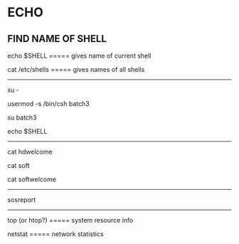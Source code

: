 # ECHO

## FIND NAME OF SHELL

echo $SHELL
===== gives name of current shell

cat /etc/shells
===== gives names of all shells

---

su -

usermod -s /bin/csh batch3

su batch3

echo $SHELL

---
cat hdwelcome

cat soft

cat softwelcome

---
sosreport

---
top (or htop?) ===== system resource info

netstat ===== network statistics

